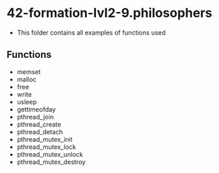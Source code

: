 # 42-formation-lvl2-9.philosophers

- This folder contains all examples of functions used

## Functions

- memset
- malloc
- free 
- write
- usleep
- gettimeofday
- pthread_join
- pthread_create
- pthread_detach
- pthread_mutex_init
- pthread_mutex_lock
- pthread_mutex_unlock
- pthread_mutex_destroy